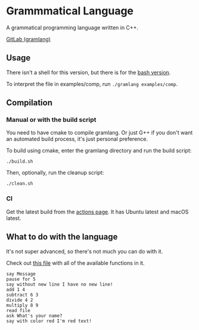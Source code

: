# Grammmatical Language
A grammatical programming language written in C++.
<!-- I didn't speell that right, did I? -->
[GitLab (gramlang)](https://gitlab.com/gramlang/gramlang-cpp)

## Usage
There isn't a shell for this version, but there is for the [bash version](https://github.com/aarikpokras/gramlang-bash).

To interpret the file in examples/comp, run `./gramlang examples/comp`.

## Compilation
### Manual or with the build script
You need to have cmake to compile gramlang. Or just G++ if you don't want an automated build process, it's just personal preference.

To build using cmake, enter the gramlang directory and run the build script:
```console
./build.sh
```
Then, optionally, run the cleanup script:
```console
./clean.sh
```
### CI
Get the latest build from the [actions page](https://github.com/aarikpokras/gramlang/actions). It has Ubuntu latest and macOS latest.

## What to do with the language
It's not super advanced, so there's not much you can do with it.

Check out [this file](https://github.com/aarikpokras/gramlang/blob/master/examples/comp) with all of the available functions in it.
```
say Message
pause for 5
say without new line I have no new line!
add 1 4
subtract 6 3
divide 4 2
multiply 8 9
read file
ask What's your name?
say with color red I'm red text!
```
